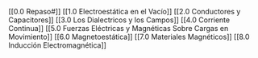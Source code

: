 [[0.0 Repaso#]]
[[1.0 Electroestática en el Vacío]]
[[2.0 Conductores y Capacitores]]
[[3.0 Los Dialectricos y los Campos]]
[[4.0 Corriente Continua]]
[[5.0 Fuerzas Eléctricas y Magnéticas Sobre Cargas en Movimiento]]
[[6.0 Magnetoestática]]
[[7.0 Materiales Magnéticos]]
[[8.0 Inducción Electromagnética]]